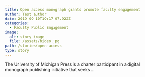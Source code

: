 ```yaml
---
title: Open access monograph grants promote faculty engagement
author: Test author
date: 2019-09-10T19:17:07.922Z
categories:
  - Faculty Public Engagement
image:
  alt: story image
  file: /assets/bideo.jpg
path: /stories/open-access
type: story
---
```

The University of Michigan Press is a charter participant in a digital monograph publishing initiative that seeks ...
